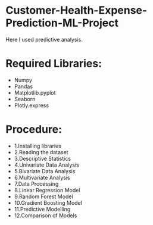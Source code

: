 # Customer-Health-Expense-Prediction-ML-Project

Here I used predictive analysis.

# Required Libraries:

* Numpy
* Pandas
* Matplotlib.pyplot
* Seaborn 
* Plotly.express

# Procedure:

* 1.Installing libraries
* 2.Reading the dataset
* 3.Descriptive Statistics
* 4.Univariate Data Analysis
* 5.Bivariate Data Analysis
* 6.Multivariate Analysis
* 7.Data Processing
* 8.Linear Regression Model
* 9.Random Forest Model
* 10.Gradient Boosting Model
* 11.Predictive Modelling
* 12.Comparison of Models
